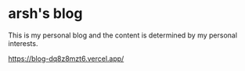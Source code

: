 # arsh's blog
This is my personal blog and the content is determined by my personal interests.

https://blog-dq8z8mzt6.vercel.app/
